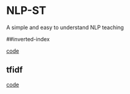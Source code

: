 # NLP-ST

A simple and easy to understand NLP teaching

##inverted-index

[code](https://github.com/1837669410/NLP-ST/blob/main/inverted-index.py)

## tfidf

[code](https://github.com/1837669410/NLP-ST/blob/main/tf-idf.py)
